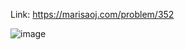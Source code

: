 Link: https://marisaoj.com/problem/352

![image](https://github.com/user-attachments/assets/5ff9c565-8100-4dde-86c5-e8889d7978f5)
